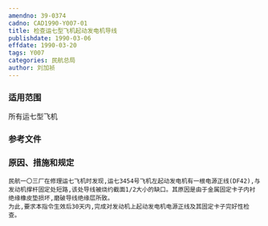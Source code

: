 ```yaml
---
amendno: 39-0374
cadno: CAD1990-Y007-01
title: 检查运七型飞机起动发电机导线
publishdate: 1990-03-06
effdate: 1990-03-20
tags: Y007
categories: 民航总局
author: 刘加祯
---
```


### 适用范围 
所有运七型飞机

<!--more-->
### 参考文件

### 原因、措施和规定 
    民航一〇三厂在修理运七飞机时发现,运七3454号飞机左起动发电机有一根电源正线(DF42),与发动机撑杆固定处短路,该处导线被烧约截面1/2大小的缺口。其原因是由于金属固定卡子内衬绝缘橡皮垫损坏,磨破导线绝缘层所致。 
    为此,要求本指令生效后30天内,完成对发动机上起动发电机电源正线及其固定卡子完好性检查。
